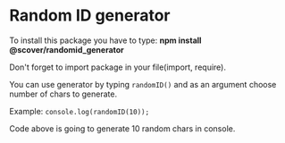 # **Random ID generator**

To install this package you have to type:
**npm install @scover/randomid_generator**

Don't forget to import package in your file(import, require).

You can use generator by typing `randomID()` and as an argument choose number of chars to generate.

Example: 
`console.log(randomID(10));`

Code above is going to generate 10 random chars in console.